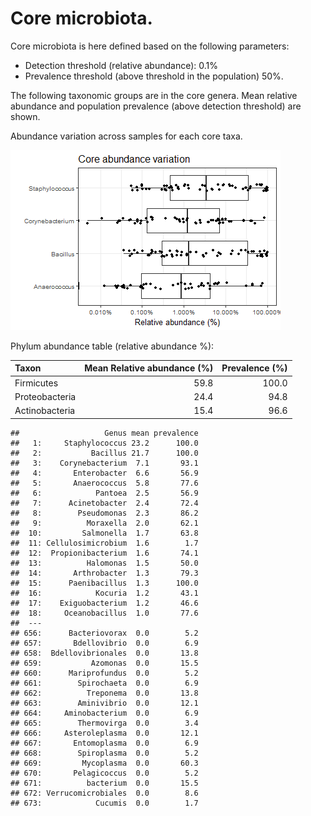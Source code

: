 




# Core microbiota.

Core microbiota is here defined based on the following parameters:

  * Detection threshold (relative abundance): 0.1%
  * Prevalence threshold (above threshold in the population) 50%.

The following taxonomic groups are in the core genera. Mean relative abundance and population prevalence (above detection threshold) are shown.




Abundance variation across samples for each core taxa.

![plot of chunk core_rank_abundance](figure/core_rank_abundance-1.png)


Phylum abundance table (relative abundance %):


|Taxon          | Mean Relative abundance (%)| Prevalence (%)|
|:--------------|---------------------------:|--------------:|
|Firmicutes     |                        59.8|          100.0|
|Proteobacteria |                        24.4|           94.8|
|Actinobacteria |                        15.4|           96.6|


```
##                   Genus mean prevalence
##   1:     Staphylococcus 23.2      100.0
##   2:           Bacillus 21.7      100.0
##   3:    Corynebacterium  7.1       93.1
##   4:       Enterobacter  6.6       56.9
##   5:       Anaerococcus  5.8       77.6
##   6:            Pantoea  2.5       56.9
##   7:      Acinetobacter  2.4       72.4
##   8:        Pseudomonas  2.3       86.2
##   9:          Moraxella  2.0       62.1
##  10:         Salmonella  1.7       63.8
##  11: Cellulosimicrobium  1.6        1.7
##  12:  Propionibacterium  1.6       74.1
##  13:          Halomonas  1.5       50.0
##  14:       Arthrobacter  1.3       79.3
##  15:      Paenibacillus  1.3      100.0
##  16:            Kocuria  1.2       43.1
##  17:    Exiguobacterium  1.2       46.6
##  18:     Oceanobacillus  1.0       77.6
##  ---                                   
## 656:      Bacteriovorax  0.0        5.2
## 657:       Bdellovibrio  0.0        6.9
## 658:  Bdellovibrionales  0.0       13.8
## 659:           Azomonas  0.0       15.5
## 660:      Mariprofundus  0.0        5.2
## 661:        Spirochaeta  0.0        6.9
## 662:          Treponema  0.0       13.8
## 663:        Aminivibrio  0.0       12.1
## 664:     Aminobacterium  0.0        6.9
## 665:        Thermovirga  0.0        3.4
## 666:     Asteroleplasma  0.0       12.1
## 667:       Entomoplasma  0.0        6.9
## 668:        Spiroplasma  0.0        5.2
## 669:         Mycoplasma  0.0       60.3
## 670:       Pelagicoccus  0.0        5.2
## 671:          bacterium  0.0       15.5
## 672: Verrucomicrobiales  0.0        8.6
## 673:            Cucumis  0.0        1.7
```
